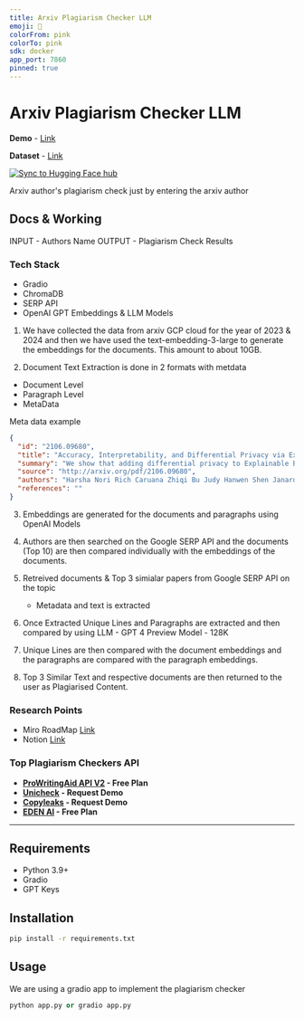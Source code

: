 ```yaml
---
title: Arxiv Plagiarism Checker LLM
emoji: 🚀
colorFrom: pink
colorTo: pink
sdk: docker
app_port: 7860
pinned: true
---
```


# Arxiv Plagiarism Checker LLM

**Demo** - [Link](https://huggingface.co/spaces/asach/arxiv-plagiarism-checker-Ilm)

**Dataset** - [Link](https://huggingface.co/datasets/asach/arxiv-2023-4-months-openai-embeddings)

[![Sync to Hugging Face hub](https://github.com/gamingflexer/arxiv-plagiarism-checker-llm/actions/workflows/main.yml/badge.svg)](https://github.com/gamingflexer/arxiv-plagiarism-checker-llm/actions/workflows/main.yml)

Arxiv author's plagiarism check just by entering the arxiv author

## Docs & Working

INPUT - Authors Name
OUTPUT - Plagiarism Check Results

### Tech Stack

- Gradio
- ChromaDB
- SERP API
- OpenAI GPT Embeddings & LLM Models

1. We have collected the data from arxiv GCP cloud for the year of 2023 & 2024 and then we have used the text-embedding-3-large to generate the embeddings for the documents. This amount to about 10GB.

2. Document Text Extraction is done in 2 formats with metdata

- Document Level
- Paragraph Level
- MetaData

Meta data example

```json
{
  "id": "2106.09680",
  "title": "Accuracy, Interpretability, and Differential Privacy via Explainable Boosting",
  "summary": "We show that adding differential privacy to Explainable Boosting Machines\n(EBMs), a recent method for training interpretable ML models, yields\nstate-of-the-art accuracy while protecting privacy. Our experiments on multiple\nclassification and regression datasets show that DP-EBM models suffer\nsurprisingly little accuracy loss even with strong differential privacy\nguarantees. In addition to high accuracy, two other benefits of applying DP to\nEBMs are: a) trained models provide exact global and local interpretability,\nwhich is often important in settings where differential privacy is needed; and\nb) the models can be edited after training without loss of privacy to correct\nerrors which DP noise may have introduced.",
  "source": "http://arxiv.org/pdf/2106.09680",
  "authors": "Harsha Nori Rich Caruana Zhiqi Bu Judy Hanwen Shen Janardhan Kulkarni",
  "references": ""
}
```
3. Embeddings are generated for the documents and paragraphs using OpenAI Models

4. Authors are then searched on the Google SERP API and the documents (Top 10) are then compared individually with the embeddings of the documents.

5. Retreived documents & Top 3 simialar papers from Google SERP API on the topic
    - Metadata and text is extracted 

6. Once Extracted Unique Lines and Paragraphs are extracted and then compared by using LLM - GPT 4 Preview Model - 128K

7. Unique Lines are then compared with the document embeddings and the paragraphs are compared with the paragraph embeddings.

8. Top 3 Similar Text and respective documents are then returned to the user as Plagiarised Content.


### Research Points

- Miro RoadMap [Link](https://miro.com/app/board/uXjVN8HgXk8=/)
- Notion [Link](https://gamingflexer.notion.site/Arxiv-983d173f46c1426caa9dab319f4ddb3d?pvs=4)

### Top Plagiarism Checkers API

- **[ProWritingAid API V2](https://cloud.prowritingaid.com/analysis/swagger/ui/index) - Free Plan**
- **[Unicheck](https://unicheck.com/plagiarism-checker-api) - Request Demo**
- **[Copyleaks]() - Request Demo** 
- **[EDEN AI](https://www.edenai.co/feature/plagiarism-detection) - Free Plan**
----

## Requirements

- Python 3.9+
- Gradio
- GPT Keys

## Installation

```bash
pip install -r requirements.txt
```

## Usage

We are using a gradio app to implement the plagiarism checker

```python
python app.py or gradio app.py
```